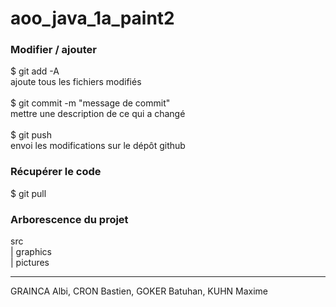 # aoo_java_1a_paint2

### Modifier / ajouter
$ git add -A
<br/>
ajoute tous les fichiers modifiés
<br/>
<br/>
$ git commit -m "message de commit"
<br/>
mettre une description de ce qui a changé
<br/>
<br/>
$ git push
<br/>
envoi les modifications sur le dépôt github

### Récupérer le code
$ git pull 


### Arborescence du projet
src <br/>
|  graphics <br/>
|  pictures <br/>

---
GRAINCA Albi, CRON Bastien, GOKER Batuhan, KUHN Maxime
